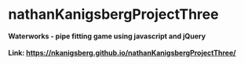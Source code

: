 # nathanKanigsbergProjectThree
<strong>Waterworks - pipe fitting game using javascript and jQuery<strong>
<br><br>
Link: https://nkanigsberg.github.io/nathanKanigsbergProjectThree/
